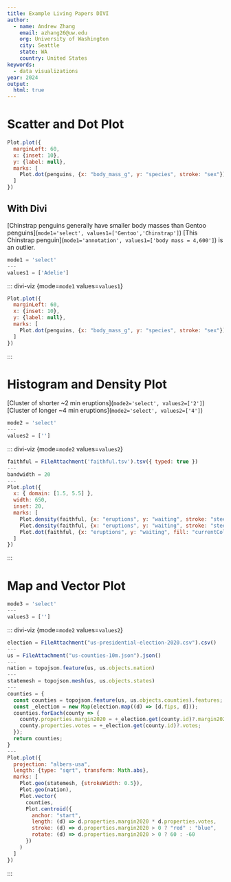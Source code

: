 ```yaml
---
title: Example Living Papers DIVI
author:
  - name: Andrew Zhang
    email: azhang26@uw.edu
    org: University of Washington
    city: Seattle
    state: WA
    country: United States
keywords:
  - data visualizations
year: 2024
output:
  html: true
---
```



# Scatter and Dot Plot
``` js
Plot.plot({
  marginLeft: 60,
  x: {inset: 10},
  y: {label: null},
  marks: [
    Plot.dot(penguins, {x: "body_mass_g", y: "species", stroke: "sex"})
  ]
})
```
## With Divi
[Chinstrap penguins generally have smaller body masses than Gentoo penguins](`mode1='select', values1=['Gentoo','Chinstrap']`) 
[This Chinstrap penguin](`mode1='annotation', values1=['body mass = 4,600']`) is an outlier. 
```js
mode1 = 'select'
---
values1 = ['Adelie']
```
::: divi-viz {mode=`mode1` values=`values1`}
``` js
Plot.plot({
  marginLeft: 60,
  x: {inset: 10},
  y: {label: null},
  marks: [
    Plot.dot(penguins, {x: "body_mass_g", y: "species", stroke: "sex"})
  ]
})
```
:::



# Histogram and Density Plot
[Cluster of shorter ~2 min eruptions](`mode2='select', values2=['2']`)
[Cluster of longer ~4 min eruptions](`mode2='select', values2=['4']`)
```js
mode2 = 'select'
---
values2 = ['']
```
::: divi-viz {mode=`mode2` values=`values2`}
``` js
faithful = FileAttachment('faithful.tsv').tsv({ typed: true })
---
bandwidth = 20
---
Plot.plot({
  x: { domain: [1.5, 5.5] },
  width: 650,
  inset: 20,
  marks: [
    Plot.density(faithful, {x: "eruptions", y: "waiting", stroke: "steelblue", strokeWidth: 0.25, bandwidth}),
    Plot.density(faithful, {x: "eruptions", y: "waiting", stroke: "steelblue", thresholds: 4, bandwidth}),
    Plot.dot(faithful, {x: "eruptions", y: "waiting", fill: "currentColor", r: 1.5})
  ]
})
```
:::

# Map and Vector Plot

``` js
mode3 = 'select'
---
values3 = ['']
```


<!-- ``` js
population = FileAttachment("population.json").json()
  .then((data) =>
    data
      .slice(1) // removes a header line
      .map(([p, state, county]) => ({
        state,
        fips: `${state}${county}`,
        population: +p
      }))
  )
---
centroid = {
  const path = d3.geoPath();
  return feature => path.centroid(feature);
}
---
us = FileAttachment("counties-albers-10m.json").json()
---
nation = topojson.feature(us, us.objects.nation)
---
statemap = new Map(topojson.feature(us, us.objects.states).features.map(d => [d.id, d]))
---
countymap = new Map(topojson.feature(us, us.objects.counties).features.map(d => [d.id, d]))
---
statemesh = topojson.mesh(us, us.objects.states, (a, b) => a !== b)
---
spike = (length, width = 7) => `M${-width / 2},0L0,${-length}L${width / 2},0`
---
map = Plot.plot({
  width: 975,
  projection: "identity",
  length: {range: [0, 200]},
  marks: [
    Plot.geo(nation, { fill: "#eee" }),
    Plot.geo(statemesh, { stroke: "white" }),
    Plot.spike(population, Plot.centroid({length: "population", geometry: ({fips}) => countymap.get(fips)}))
  ]
}) 
```-->
::: divi-viz {mode=`mode2` values=`values2`}
``` js
election = FileAttachment("us-presidential-election-2020.csv").csv()
---
us = FileAttachment("us-counties-10m.json").json()
---
nation = topojson.feature(us, us.objects.nation)
---
statemesh = topojson.mesh(us, us.objects.states)
---
counties = {
  const counties = topojson.feature(us, us.objects.counties).features;
  const _election = new Map(election.map((d) => [d.fips, d]));
  counties.forEach(county => {
    county.properties.margin2020 = +_election.get(county.id)?.margin2020;
    county.properties.votes = +_election.get(county.id)?.votes;
  });
  return counties;
}
---
Plot.plot({
  projection: "albers-usa",
  length: {type: "sqrt", transform: Math.abs},
  marks: [
    Plot.geo(statemesh, {strokeWidth: 0.5}),
    Plot.geo(nation),
    Plot.vector(
      counties,
      Plot.centroid({
        anchor: "start",
        length: (d) => d.properties.margin2020 * d.properties.votes,
        stroke: (d) => d.properties.margin2020 > 0 ? "red" : "blue",
        rotate: (d) => d.properties.margin2020 > 0 ? 60 : -60
      })
    )
  ]
})
```
:::

<!-- ::: divi-viz {mode=`mode3` values=`values3`}
```js
Plot.plot({
  projection: "albers-usa",
  length: {type: "sqrt", transform: Math.abs},
  marks: [
    Plot.geo(statemesh, {strokeWidth: 0.5}),
    Plot.geo(nation),
    Plot.vector(
      counties,
      Plot.centroid({
        anchor: "start",
        length: (d) => d.properties.margin2020 * d.properties.votes,
        stroke: (d) => d.properties.margin2020 > 0 ? "red" : "blue",
        rotate: (d) => d.properties.margin2020 > 0 ? 60 : -60
      })
    )
  ]
})
```
::: -->